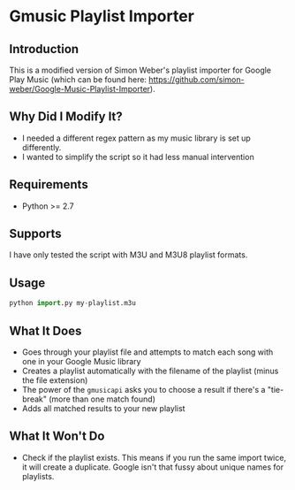 # Gmusic Playlist Importer

## Introduction
This is a modified version of Simon Weber's playlist importer for Google Play Music (which can be found here: https://github.com/simon-weber/Google-Music-Playlist-Importer).

## Why Did I Modify It?
- I needed a different regex pattern as my music library is set up differently.
- I wanted to simplify the script so it had less manual intervention

## Requirements
- Python >= 2.7

## Supports
I have only tested the script with M3U and M3U8 playlist formats.

## Usage

```python
python import.py my-playlist.m3u
```

## What It Does
- Goes through your playlist file and attempts to match each song with one in your Google Music library
- Creates a playlist automatically with the filename of the playlist (minus the file extension)
- The power of the `gmusicapi` asks you to choose a result if there's a "tie-break" (more than one match found)
- Adds all matched results to your new playlist

## What It Won't Do
- Check if the playlist exists. This means if you run the same import twice, it will create a duplicate. Google isn't that fussy about unique names for playlists.